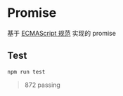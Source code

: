 # Promise

基于 [ECMAScript 规范](https://tc39.github.io/ecma262/#sec-promise-objects) 实现的 promise

## Test
```
npm run test
```

> 872 passing
